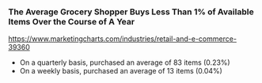 ### The Average Grocery Shopper Buys Less Than 1% of Available Items Over the Course of A Year
https://www.marketingcharts.com/industries/retail-and-e-commerce-39360
- On a quarterly basis, purchased an average of 83 items (0.23%)
- On a weekly basis, purchased an average of 13 items (0.04%)
